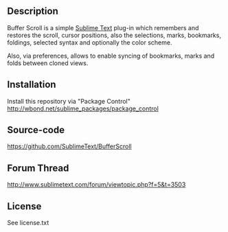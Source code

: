 Description
------------------

Buffer Scroll is a simple [Sublime Text](http://www.sublimetext.com/ ) plug-in which remembers and restores the scroll, cursor positions, also the selections, marks, bookmarks, foldings, selected syntax and optionally the color scheme.

Also, via preferences, allows to enable syncing of bookmarks, marks and folds between cloned views.


Installation
------------------

Install this repository via "Package Control" http://wbond.net/sublime_packages/package_control

Source-code
------------------

https://github.com/SublimeText/BufferScroll

Forum Thread
------------------

http://www.sublimetext.com/forum/viewtopic.php?f=5&t=3503

License
------------------

See license.txt